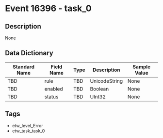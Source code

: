 # Event 16396 - task_0

## Description
None

## Data Dictionary
|Standard Name|Field Name|Type|Description|Sample Value|
|---|---|---|---|---|
|TBD|rule|TBD|UnicodeString|None|None|
|TBD|enabled|TBD|Boolean|None|None|
|TBD|status|TBD|UInt32|None|None|

## Tags
* etw_level_Error
* etw_task_task_0